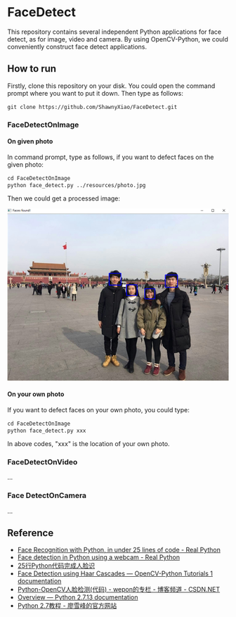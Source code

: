 # FaceDetect

This repository contains several independent Python applications for face detect, as for image, video and camera. By using OpenCV-Python, we could conveniently construct face detect applications.

## How to run

Firstly, clone this repository on your disk. You could open the command prompt where you want to put it down. Then type as follows:

```
git clone https://github.com/ShawnyXiao/FaceDetect.git
```

### FaceDetectOnImage

#### On given photo

In command prompt, type as follows, if you want to defect faces on the given photo:

```
cd FaceDetectOnImage
python face_detect.py ../resources/photo.jpg
```

Then we could get a processed image:

![The processed image](pic/on_image.png)

#### On your own photo

If you want to defect faces on your own photo, you could type:

```
cd FaceDetectOnImage
python face_detect.py xxx
```

In above codes, "xxx" is the location of your own photo.

### FaceDetectOnVideo

...

### Face DetectOnCamera

...

## Reference

- [Face Recognition with Python, in under 25 lines of code - Real Python](https://realpython.com/blog/python/face-recognition-with-python/)
- [Face detection in Python using a webcam - Real Python](https://realpython.com/blog/python/face-detection-in-python-using-a-webcam/)
- [25行Python代码完成人脸识](https://python.freelycode.com/contribution/detail/36)
- [Face Detection using Haar Cascades &mdash; OpenCV-Python Tutorials 1 documentation](https://opencv-python-tutroals.readthedocs.io/en/latest/py_tutorials/py_objdetect/py_face_detection/py_face_detection.html#face-detection)
- [Python-OpenCV人脸检测(代码) - wepon的专栏 - 博客频道 - CSDN.NET](http://blog.csdn.net/u012162613/article/details/43523507)
- [Overview &mdash; Python 2.7.13 documentation](https://docs.python.org/2/index.html)
- [Python 2.7教程 - 廖雪峰的官方网站](http://www.liaoxuefeng.com/wiki/001374738125095c955c1e6d8bb493182103fac9270762a000)